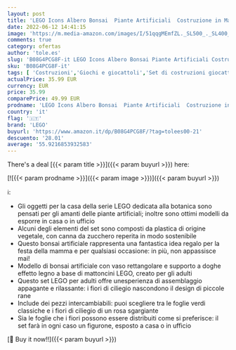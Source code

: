 ```yaml
---
layout: post
title: 'LEGO Icons Albero Bonsai  Piante Artificiali  Costruzione in Mattoncini  Oggetti e Decorazioni per la Casa  Hobby Creativi per Adulti  10281'
date: 2022-06-12 14:41:15
image: 'https://m.media-amazon.com/images/I/51qqgMEmfZL._SL500_._SL400_.jpg'
comments: true
category: ofertas
author: 'tole.es'
slug: 'B08G4PCG8F-it LEGO Icons Albero Bonsai Piante Artificiali Costruzione in...'
sku: 'B08G4PCG8F-it'
tags: [ 'Costruzioni','Giochi e giocattoli','Set di costruzioni giocattolo','lego','🇮🇹', ]
actualPrice: 35.99 EUR
currency: EUR
price: 35.99
comparePrice: 49.99 EUR
prodname: 'LEGO Icons Albero Bonsai  Piante Artificiali  Costruzione in Mattoncini  Oggetti e Decorazioni per la Casa  Hobby Creativi per Adulti  10281'
country: 'it'
flag: '🇮🇹'
brand: 'LEGO'
buyurl: 'https://www.amazon.it/dp/B08G4PCG8F/?tag=tolees00-21'
descuento: '28.01'
average: '55.9216853932583'
---
```


There's a deal [{{< param title >}}]({{< param buyurl >}})  here:

[![{{< param prodname >}}]({{< param image >}})]({{< param buyurl >}})

ℹ️:

- Gli oggetti per la casa della serie LEGO dedicata alla botanica sono pensati per gli amanti delle piante artificiali; inoltre sono ottimi modelli da esporre in casa o in ufficio
- Alcuni degli elementi del set sono composti da plastica di origine vegetale, con canna da zucchero reperita in modo sostenibile
- Questo bonsai artificiale rappresenta una fantastica idea regalo per la festa della mamma e per qualsiasi occasione: in più, non appassisce mai!
- Modello di bonsai artificiale con vaso rettangolare e supporto a doghe effetto legno a base di mattoncini LEGO, creato per gli adulti
- Questo set LEGO per adulti offre unesperienza di assemblaggio appagante e rilassante: i fiori di ciliegio nascondono il design di piccole rane
- Include dei pezzi intercambiabili: puoi scegliere tra le foglie verdi classiche e i fiori di ciliegio di un rosa sgargiante
- Sia le foglie che i fiori possono essere distribuiti come si preferisce: il set farà in ogni caso un figurone, esposto a casa o in ufficio

[🛒 Buy it now!!]({{< param buyurl >}})
